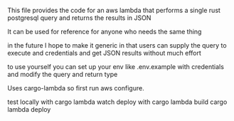 This file provides the code for an aws lambda that
performs a single rust postgresql query and returns the
results in JSON

It can be used for reference for anyone who needs
the same thing

in the future I hope to make it generic
in that users can supply the query to execute
and credentials and get JSON results without
much effort

to use yourself you can set up your env like .env.example with
credentials and modify the query and return type

Uses cargo-lambda so first run aws configure.

test locally with
cargo lambda watch 
deploy with 
cargo lambda build
cargo lambda deploy

